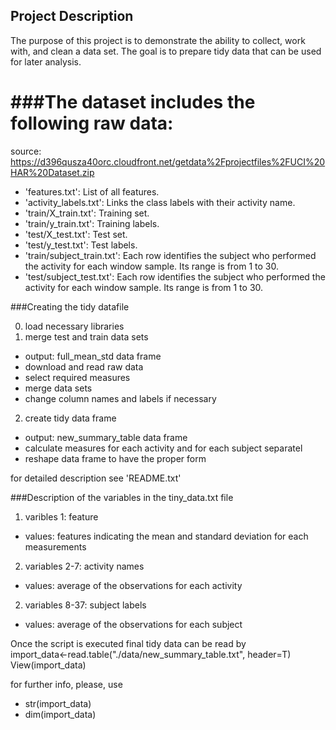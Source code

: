 ## Project Description
The purpose of this project is to demonstrate the ability to collect, work with, and clean a data set. 
The goal is to prepare tidy data that can be used for later analysis. 

###The dataset includes the following raw data:
=========================================
source: https://d396qusza40orc.cloudfront.net/getdata%2Fprojectfiles%2FUCI%20HAR%20Dataset.zip 

* 'features.txt': List of all features.
* 'activity_labels.txt': Links the class labels with their activity name.
* 'train/X_train.txt': Training set.
* 'train/y_train.txt': Training labels.
* 'test/X_test.txt': Test set.
* 'test/y_test.txt': Test labels.
* 'train/subject_train.txt': Each row identifies the subject who performed the activity for each window sample. 
Its range is from 1 to 30. 
* 'test/subject_test.txt': Each row identifies the subject who performed the activity for each window sample. 
Its range is from 1 to 30. 

###Creating the tidy datafile

0. load necessary libraries
1. merge test and train data sets
  * output: full_mean_std data frame
  * download and read raw data
  * select required measures
  * merge data sets
  * change column names and labels if necessary
2. create tidy data frame
  * output: new_summary_table data frame
  * calculate measures for each activity and for each subject separatel
  * reshape data frame to have the proper form

for detailed description see 'README.txt'

###Description of the variables in the tiny_data.txt file
1. varibles 1: feature
  * values: features indicating the mean and standard deviation for each measurements
2. variables 2-7: activity names
  * values: average of the observations for each activity 
2. variables 8-37: subject labels
  * values: average of the observations for each subject 

Once the script is executed final tidy data can be read by  
import_data<-read.table("./data/new_summary_table.txt", header=T)  
View(import_data)

for further info, please, use
* str(import_data)
* dim(import_data)
